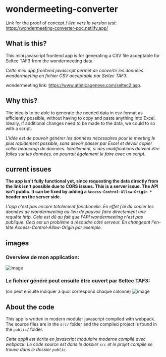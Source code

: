 # wondermeeting-converter

Link for the proof of concept / *lien vers la version test*: https://wondermeeting-converter-poc.netlify.app/

## What is this?

This mini javascript frontend app is for generating a CSV file acceptable for Seltec TAF3 from the wondermeeting data.

*Cette mini app frontend javascript permet de convertir les données wondermeeting en fichier CSV acceptable par Seltec TAF3.*

wondermeeting link: https://www.atleticageneve.com/seltec2.asp.

## Why this?

The idea is to be able to generate the needed data in csv format as efficiently possible, without having to copy and paste anything into Excel.
Ideally, if additional changes need to be made to the data, we could to so with a script.

*L'idée est de pouvoir générer les données nécessaires pour le meeting le plus rapidement possible, sans devoir passer par Excel et devoir copier coller beaucoup de données. Idéallement, si des modifications doivent être faites sur les données, on pourrait également le faire avec un script.*

## current issues

**The app isn't fully functional yet, since requesting the data directly from the link isn't possible due to CORS issues.
This is a server issue. The API isn't public. It can be fixed by adding a 
```Access-Control-Allow-Origin * ```
header on the server side.**

*L'app n'est pas encore totalement fonctionelle. En effet j'ai dû copier les données de wondermeeting au lieu de pouvoir faire directement une requête http. Cela est dû au fait que l'API wondermeeting n'est pas publique. Ceci est un problème à résoudre côté serveur. En changeant l'en-tête Access-Control-Allow-Origin par exemple.*

## images

### Overview de mon application:
![image](https://user-images.githubusercontent.com/100098656/167602639-acd45c05-7825-42fb-a6e3-81bf80d72ca6.png)

### Le fichier généré peut ensuite être ouvert par Seltec TAF3:
(on peut ensuite indiquer à quoi correspond chaque colonne)
![image](https://user-images.githubusercontent.com/100098656/167603461-c5bcf6bc-ca5d-4f49-91c4-61bbae2cc09c.png)


## About the code

This app is written in modern modular javascript compiled with webpack. The source files are in the `src/` folder and the compiled project is found in the `public/` folder.

*Cette appli est écrite en javascript modulaire moderne compilé avec webpack. Le code source est dans le dossier `src` et le projet compilé se trouve dans le dossier `public`.*



